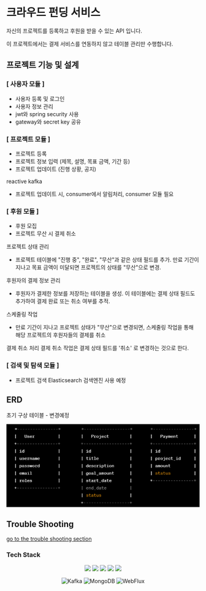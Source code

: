 #  크라우드 펀딩 서비스

자신의 프로젝트를 등록하고 후원을 받을 수 있는 API 입니다.

이 프로젝트에서는 결제 서비스를 연동하지 않고 테이블 관리만 수행합니다. 

## 프로젝트 기능 및 설계

### [ 사용자 모듈 ]

- 사용자 등록 및 로그인
- 사용자 정보 관리
- jwt와 spring security 사용
- gateway와 secret key 공유

### [ 프로젝트 모듈 ]

- 프로젝트 등록
- 프로젝트 정보 입력 (제목, 설명, 목표 금액, 기간 등)
- 프로젝트 업데이트 (진행 상황, 공지)

reactive kafka
- 프로젝트 업데이트 시, consumer에서 알림처리, consumer 모듈 필요

### [ 후원 모듈 ]

- 후원 모집
- 프로젝트 무산 시 결제 취소 

프로젝트 상태 관리
- 프로젝트 테이블에 "진행 중", "완료", "무산"과 같은 상태 필드를 추가. 만료 기간이 지나고 목표 금액이 미달되면 프로젝트의 상태를 "무산"으로 변경.

후원자의 결제 정보 관리
- 후원자가 결제한 정보를 저장하는 테이블을 생성. 이 테이블에는 결제 상태 필드도 추가하여 결제 완료 또는 취소 여부를 추적.

스케줄링 작업
- 만료 기간이 지나고 프로젝트 상태가 "무산"으로 변경되면, 스케줄링 작업을 통해 해당 프로젝트의 후원자들의 결제를 취소

결제 취소 처리
결제 취소 작업은 결제 상태 필드를 '취소' 로 변경하는 것으로 한다. 

### [ 검색 및 탐색 모듈 ]


- 프로젝트 검색 Elasticsearch 검색엔진 사용 예정


## ERD
 초기 구상 테이블 - 변경예정
 
 <img src="doc/image/table model.png"/>
 
## Trouble Shooting

[go to the trouble shooting section](doc/TROUBLE_SHOOTING.md)


### Tech Stack

<div align=center> 
  <img src="https://img.shields.io/badge/SpringBoot-6DB33F?style=for-the-square&logo=SpringBoot&logoColor=white"/>
  <img src="https://img.shields.io/badge/Java-007396?style=for-the-square&logo=java&logoColor=white">
  <img src="https://img.shields.io/badge/github-181717?style=for-the-square&logo=github&logoColor=white">
  <img src="https://img.shields.io/badge/Docker-2496ED?style=for-the-square&logo=Docker&logoColor=white"/> 
  <img src="https://img.shields.io/badge/gradle-02303A?style=for-the-square&logo=gradle&logoColor=white">
  
![Kafka](https://img.shields.io/badge/Kafka-000000?style=for-the-square&logo=apache%20kafka&logoColor=white)
![MongoDB](https://img.shields.io/badge/MongoDB-47A248?style=for-the-square&logo=mongodb&logoColor=white)
![WebFlux](https://img.shields.io/badge/WebFlux-FF4088?style=for-the-square&logo=spring&logoColor=white)
</div>

